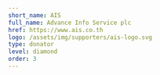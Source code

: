 ```yaml
---
short_name: AIS
full_name: Advance Info Service plc
href: https://www.ais.co.th
logo: /assets/img/supporters/ais-logo.svg
type: donator
level: diamond
order: 3
---
```

